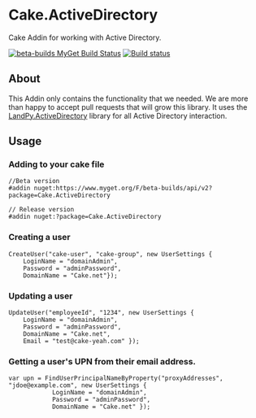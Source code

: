 # Cake.ActiveDirectory
Cake Addin for working with Active Directory.

[![beta-builds MyGet Build Status](https://www.myget.org/BuildSource/Badge/beta-builds?identifier=5e6a811d-5f15-431b-907f-086c980499c2)](https://www.myget.org/)
[![Build status](https://ci.appveyor.com/api/projects/status/pk0oc2np3atoqt4s?svg=true)](https://ci.appveyor.com/project/RadioSystems/cake-activedirectory)

## About

This Addin only contains the functionality that we needed.  We are more than happy to accept pull requests that will grow this library.  It uses the [LandPy.ActiveDirectory](https://github.com/landpy/ActiveDirectoryLibrary) library for all Active Directory interaction.

## Usage

### Adding to your cake file

```
//Beta version
#addin nuget:https://www.myget.org/F/beta-builds/api/v2?package=Cake.ActiveDirectory 

// Release version
#addin nuget:?package=Cake.ActiveDirectory 
```

### Creating a user

```
CreateUser("cake-user", "cake-group", new UserSettings { 
    LoginName = "domainAdmin", 
    Password = "adminPassword", 
    DomainName = "Cake.net"});
```

### Updating a user

```
UpdateUser("employeeId", "1234", new UserSettings { 
    LoginName = "domainAdmin", 
    Password = "adminPassword", 
    DomainName = "Cake.net",
    Email = "test@cake-yeah.com" });
```

### Getting a user's UPN from their email address.

```
var upn = FindUserPrincipalNameByProperty("proxyAddresses", "jdoe@example.com", new UserSettings { 
            LoginName = "domainAdmin", 
            Password = "adminPassword", 
            DomainName = "Cake.net" });
```
